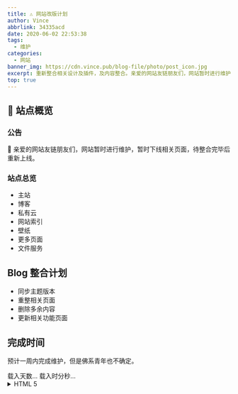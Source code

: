 ```yaml
---
title: ⚠️ 网站改版计划
author: Vince
abbrlink: 34335acd
date: 2020-06-02 22:53:38
tags:
  - 维护
categories:
  - 网站
banner_img: https://cdn.vince.pub/blog-file/photo/post_icon.jpg
excerpt: 重新整合相关设计及插件，及内容整合。亲爱的网站友链朋友们，网站暂时进行维护，暂时下线相关页面，待整合完毕后重新上线。
top: true
---
```


## 🚀 站点概览

### 公告

🔧 亲爱的网站友链朋友们，网站暂时进行维护，暂时下线相关页面，待整合完毕后重新上线。

### 站点总览

- 主站
- 博客
- 私有云
- 网站索引
- 壁纸
- 更多页面
- 文件服务


## Blog 整合计划

- 同步主题版本
- 重整相关页面
- 删除多余内容
- 更新相关功能页面

## 完成时间

预计一周内完成维护，但是佛系青年也不确定。

<div>
  <span id="timeDate"> 载入天数...</span>
  <span id="times"> 载入时分秒...</span>
  <script>
  var now = new Date();
  function createtime(){var grt= new Date("06/21/2020 00:00:00");
      now.setTime(now.getTime()+250);
      days = (now - grt) / 1000 / 60 / 60 / 24;
      dnum = Math.floor(days);
      hours = (now - grt) / 1000 / 60 / 60 - (24 * dnum);
      hnum = Math.floor(hours);
      if(String(hnum).length ==1 ){hnum = "0" + hnum;}
      minutes = (now - grt) / 1000 /60 - (24 * 60 * dnum) - (60 * hnum);
      mnum = Math.floor(minutes);
      if(String(mnum).length ==1 ){mnum = "0" + mnum;}
      seconds = (now - grt) / 1000 - (24 * 60 * 60 * dnum) - (60 * 60 * hnum) - (60 * mnum);
      snum = Math.round(seconds);
      if(String(snum).length ==1 ){snum = "0" + snum;}
      document.getElementById("timeDate").innerHTML = "🍉本站维护了 &nbsp"+dnum+"&nbsp 天";
      document.getElementById("times").innerHTML = hnum + "&nbsp 小时 &nbsp" + mnum + "&nbsp 分 &nbsp" + snum + "&nbsp 秒";
  }
  setInterval("createtime()",250);
  </script>
</div>

<details>
<summary>HTML 5</summary>
This document teaches you everything you have to learn about HTML 5.
</details>

